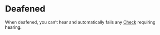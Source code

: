 # Deafened

When deafened, you can’t hear and automatically fails any [Check](Check.md) requiring hearing.